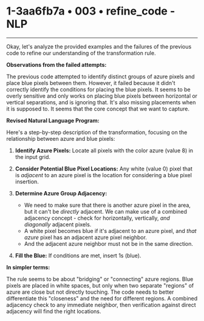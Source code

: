 # 1-3aa6fb7a • 003 • refine_code - NLP

---
Okay, let's analyze the provided examples and the failures of the previous code to refine our understanding of the transformation rule.

**Observations from the failed attempts:**

The previous code attempted to identify distinct groups of azure pixels and place blue pixels between them. However, it failed because it didn't correctly identify the conditions for placing the blue pixels. It seems to be overly sensitive and only works on placing blue pixels between horizontal or vertical separations, and is ignoring that. It's also missing placements when it is supposed to. It seems that the core concept that we want to capture.

**Revised Natural Language Program:**

Here's a step-by-step description of the transformation, focusing on the relationship between azure and blue pixels:

1.  **Identify Azure Pixels:** Locate all pixels with the color azure (value 8) in the input grid.

2.  **Consider Potential Blue Pixel Locations:** Any white (value 0) pixel that is *adjacent* to an azure pixel is the location for considering a blue pixel insertion.

3.  **Determine Azure Group Adjacency:**
    *   We need to make sure that there is another azure pixel in the area, but it can't be *directly* adjacent. We can make use of a combined adjacency concept - check for horizontally, vertically, *and diagonally* adjacent pixels.
    *   A white pixel becomes blue if it's adjacent to an azure pixel, and *that azure* pixel has an adjacent azure pixel neighbor.
    *   And the adjacent azure neighbor must not be in the same direction.

4. **Fill the Blue:** If conditions are met, insert 1s (blue).

**In simpler terms:**

The rule seems to be about "bridging" or "connecting" azure regions. Blue pixels are placed in white spaces, but only when two separate "regions" of azure are close but not directly touching. The code needs to better differentiate this "closeness" and the need for different regions. A combined adjacency check to any immediate neighbor, then verification against direct adjacency will find the right locations.


